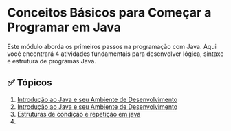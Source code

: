 # Conceitos Básicos para Começar a Programar em Java

Este módulo aborda os primeiros passos na programação com Java. Aqui você encontrará 4 atividades fundamentais para desenvolver lógica, sintaxe e estrutura de programas Java.

## ✅ Tópicos
1. [Introdução ao Java e seu Ambiente de Desenvolvimento](./Intro_Java_ambiente_de_desenvolvimento.md)
2. [Introdução ao Java e seu Ambiente de Desenvolvimento](./Padroes_desenvolvimento_conceitos.md)
3. [Estruturas de condição e repetição em java](./Padroes_desenvolvimento_conceitos.md)
4. [ ]()

#